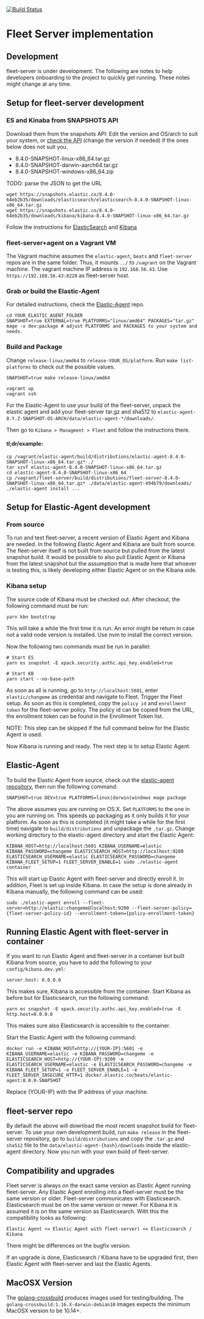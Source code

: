 [![Build Status](https://fleet-ci.elastic.co/job/fleet-server/job/fleet-server-mbp/job/main/badge/icon)](https://fleet-ci.elastic.co/job/Ingest-manager/job/fleet-server/job/main/)

# Fleet Server implementation

## Development

fleet-server is under development. The following are notes to help developers onboarding to the project to quickly get running. These notes might change at any time.

## Setup for fleet-server development

### ES and Kinaba from SNAPSHOTS API

Download them from the snapshots API:
Edit the version and OS/arch to suit your system, or [check the API](https://artifacts-api.elastic.co/v1/search/8.4-SNAPSHOT) (change the version if needed) if the ones below does not suit you.
 - 8.4.0-SNAPSHOT-linux-x86_64.tar.gz
 - 8.4.0-SNAPSHOT-darwin-aarch64.tar.gz
 - 8.4.0-SNAPSHOT-windows-x86_64.zip

TODO: parse the JSON to get the URL
```shell
wget https://snapshots.elastic.co/8.4.0-64eb2b35/downloads/elasticsearch/elasticsearch-8.4.0-SNAPSHOT-linux-x86_64.tar.gz
wget https://snapshots.elastic.co/8.4.0-64eb2b35/downloads/kibana/kibana-8.4.0-SNAPSHOT-linux-x86_64.tar.gz
```

Follow the instructions for [ElasticSearch](https://www.elastic.co/downloads/elasticsearch) and [Kibana](https://www.elastic.co/downloads/kibana)

### fleet-server+agent on a Vagrant VM

The Vagrant machine assumes the `elastic-agent`, `beats` and `fleet-server` repos are in the same folder.
Thus, it mounts `../` to `/vagrant` on the Vagrant machine. The vagrant machine IP address is `192.168.56.43`.
Use `https://192.168.56.43:8220` as fleet-server host.

### Grab or build the Elastic-Agent

For detailed instructions, check the [Elastic-Agent](https://github.com/elastic/elastic-agent) repo.
```shell
cd YOUR_ELASTIC_AGENT_FOLDER
SNAPSHOT=true EXTERNAL=true PLATFORMS="linux/amd64" PACKAGES="tar.gz" mage -v dev:package # adjust PLATFORMS and PACKAGES to your system and needs.
```

### Build and Package

Change `release-linux/amd64` to `release-YOUR_OS/platform`. Run `make list-platforms` to check
out the possible values.

```shell
SNAPSHOT=true make release-linux/amd64

vagrant up
vagrant ssh
```

For the Elastic-Agent to use your build of the fleet-server, unpack the elastic agent and add your fleet-server tar.gz and sha512 to
`elastic-agent-8.Y.Z-SNAPSHOT-OS-ARCH/data/elastic-agent-*/downloads/`. 

Then go to `Kibana > Managment > Fleet` and follow the instructions there.

#### tl;dr/example:
```shell
cp /vagrant/elastic-agent/build/distributions/elastic-agent-8.4.0-SNAPSHOT-linux-x86_64.tar.gz* ./
tar xzvf elastic-agent-8.4.0-SNAPSHOT-linux-x86_64.tar.gz
cd elastic-agent-8.4.0-SNAPSHOT-linux-x86_64
cp /vagrant/fleet-server/build/distributions/fleet-server-8.4.0-SNAPSHOT-linux-x86_64.tar.gz* ./data/elastic-agent-494b79/downloads/
./elastic-agent install ...
```

## Setup for Elastic-Agent development

### From source
To run and test fleet-server, a recent version of Elastic Agent and Kibana are needed. In the following Elastic Agent and Kibana are built from source. The fleet-server itself is not built from source but pulled from the latest snapshot build. It would be possible to also pull Elastic Agent or Kibana from the latest snapshot but the assumption that is made here that whoever is testing this, is likely developing either Elastic Agent or on the Kibana side.


### Kibana setup

The source code of Kibana must be checked out. After checkout, the following command must be run:

```
yarn kbn bootstrap
```

This will take a while the first time it is run. An error might be return in case not a valid node version is installed. Use nvm to install the correct version.

Now the following two commands must be run in parallel:

```
# Start ES
yarn es snapshot -E xpack.security.authc.api_key.enabled=true

# Start KB
yarn start --no-base-path
```

As soon as all is running, go to `http://localhost:5601`, enter `elastic/changeme` as credential and navigate to Fleet. Trigger the Fleet setup. As soon as this is completed, copy the `policy id` and `enrollment token` for the fleet-server policy. The policy id can be copied from the URL, the enrollment token can be found in the Enrollment Token list.

NOTE: This step can be skipped if the full command below for the Elastic Agent is used.

Now Kibana is running and ready. The next step is to setup Elastic Agent.

## Elastic-Agent

To build the Elastic Agent from source, check out the [elastic-agent repository](https://github.com/elastic/elastic-agent), then run the following command:

```
SNAPSHOT=true DEV=true PLATFORMS=linux|darwin|windows mage package
```

The above assumes you are running on OS X. Set `PLATFORMS` to the one in you are running on. This speeds up packaging as it only builds it for your platform. As soon as this is completed (it might take a while for the first time) navigate to `build/distributions` and unpackage the `.tar.gz`. Change working directory to the elastic-agent directory and start the Elastic Agent:

```
KIBANA_HOST=http://localhost:5601 KIBANA_USERNAME=elastic KIBANA_PASSWORD=changeme ELASTICSEARCH_HOST=http://localhost:9200 ELASTICSEARCH_USERNAME=elastic ELASTICSEARCH_PASSWORD=changeme KIBANA_FLEET_SETUP=1 FLEET_SERVER_ENABLE=1 sudo ./elastic-agent container
```

This will start up Elastic Agent with fleet-server and directly enroll it. In addition, Fleet is set up inside Kibana. In case the setup is done already in Kibana manually, the following command can be used:

```
sudo ./elastic-agent enroll --fleet-server=http://elastic:changeme@localhost:9200 --fleet-server-policy={fleet-server-policy-id} --enrollment-token={policy-enrollment-token}
```

## Running Elastic Agent with fleet-server in container

If you want to run Elastic Agent and fleet-server in a container but built Kibana from source, you have to add the following to your `config/kibana.dev.yml`:

```
server.host: 0.0.0.0
```

This makes sure, Kibana is accessible from the container. Start Kibana as before but for Elasticsearch, run the following command:

```
yarn es snapshot -E xpack.security.authc.api_key.enabled=true -E http.host=0.0.0.0
```

This makes sure also Elasticsearch is accessible to the container.

Start the Elastic Agent with the following command:

```
docker run -e KIBANA_HOST=http://{YOUR-IP}:5601 -e KIBANA_USERNAME=elastic -e KIBANA_PASSWORD=changeme -e ELASTICSEARCH_HOST=http://{YOUR-IP}:9200 -e ELASTICSEARCH_USERNAME=elastic -e ELASTICSEARCH_PASSWORD=changeme -e KIBANA_FLEET_SETUP=1 -e FLEET_SERVER_ENABLE=1 -e FLEET_SERVER_INSECURE_HTTP=1 docker.elastic.co/beats/elastic-agent:8.0.0-SNAPSHOT
```

Replace {YOUR-IP} with the IP address of your machine.

## fleet-server repo

By default the above will download the most recent snapshot build for fleet-server. To use your own development build, run `make release` in the fleet-server repository, go to `build/distributions` and copy the `.tar.gz` and `sha512` file to the `data/elastic-agent-{hash}/downloads` inside the elastic-agent directory. Now you run with your own build of fleet-server.


## Compatibility and upgrades

Fleet server is always on the exact same version as Elastic Agent running fleet-server. Any Elastic Agent enrolling into a fleet-server must be the same version or older. Fleet-server communicates with Elasticsearch. Elasticsearch must be on the same version or newer. For Kibana it is assumed it is on the same version as Elasticsearch. With this the compatibility looks as following:

```
Elastic Agent <= Elastic Agent with fleet-server) <= Elasticsearch / Kibana
```

There might be differences on the bugfix version.

If an upgrade is done, Elasticsearch / Kibana have to be upgraded first, then Elastic Agent with fleet-server and last the Elastic Agents.


## MacOSX Version

The [golang-crossbuild](https://github.com/elastic/golang-crossbuild) produces images used for testing/building.
The `golang-crossbuild:1.16.X-darwin-debian10` images expects the minimum MacOSX version to be 10.14+.
